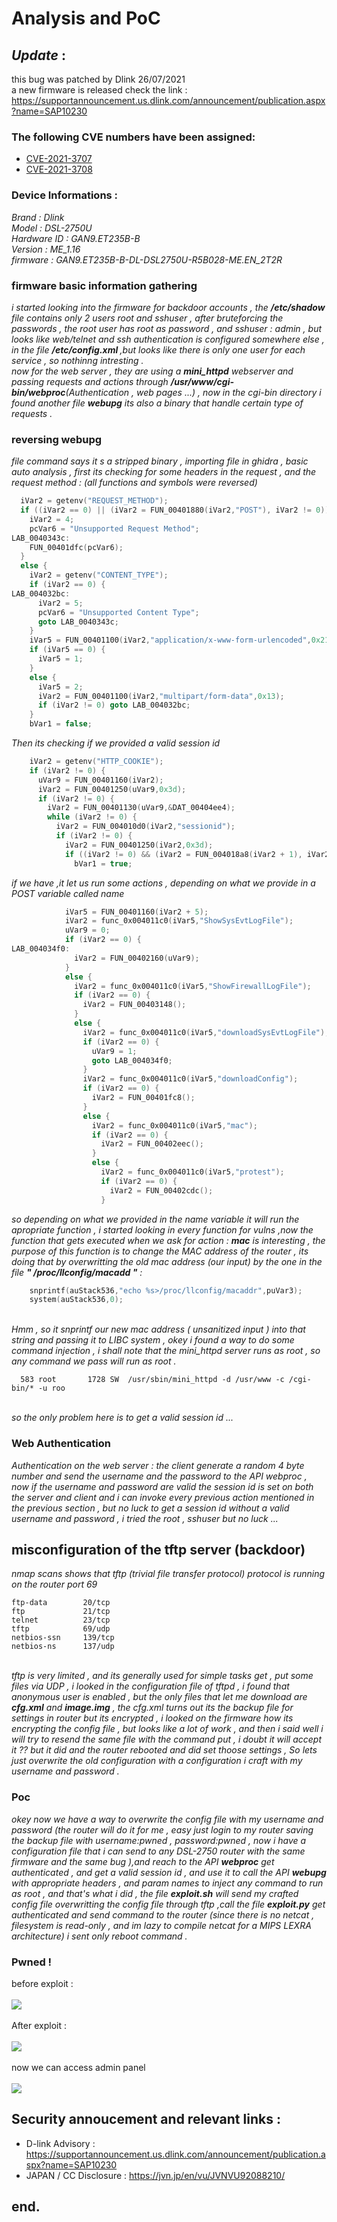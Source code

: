 # Analysis and PoC
## ***Update*** :
this bug was patched by Dlink 26/07/2021 
<br/>a new firmware is released check the link : https://supportannouncement.us.dlink.com/announcement/publication.aspx?name=SAP10230
### The following CVE numbers have been assigned:
- <a href="https://cve.mitre.org/cgi-bin/cvename.cgi?name=CVE-2021-3707"> CVE-2021-3707 </a>
- <a href="https://cve.mitre.org/cgi-bin/cvename.cgi?name=CVE-2021-3708"> CVE-2021-3708 </a>
### Device Informations :
<i>
  Brand : Dlink <br/>
  Model : DSL-2750U<br/>
  Hardware ID : GAN9.ET235B-B<br/>
  Version : ME_1.16<br/>
  firmware : GAN9.ET235B-B-DL-DSL2750U-R5B028-ME.EN_2T2R</i>
  
### firmware basic information gathering 
<i>i started looking into the firmware for backdoor accounts , the <b>/etc/shadow </b> file contains only 2 users root and sshuser , after bruteforcing the passwords , the root user has root as password , and sshuser : admin , but looks like web/telnet and ssh authentication is  configured somewhere else , in the file <b>/etc/config.xml </b> ,but looks like there is only one user for each service , so nothinng intresting .<br/> now for the web server , they are using a <b>mini_httpd</b> webserver and passing requests and actions through <b>/usr/www/cgi-bin/webproc</b>(Authentication , web pages ...) , now in the cgi-bin directory i found another file <b>webupg</b> its also a binary that handle certain type of requests . </i>
### reversing webupg
<i>file command says it s a stripped binary , importing file in ghidra , basic auto analysis , first its checking for some headers in the request , and the request method : (all functions and symbols were reversed) </i>
```c
  iVar2 = getenv("REQUEST_METHOD");
  if ((iVar2 == 0) || (iVar2 = FUN_00401880(iVar2,"POST"), iVar2 != 0)) {
    iVar2 = 4;
    pcVar6 = "Unsupported Request Method";
LAB_0040343c:
    FUN_00401dfc(pcVar6);
  }
  else {
    iVar2 = getenv("CONTENT_TYPE");
    if (iVar2 == 0) {
LAB_004032bc:
      iVar2 = 5;
      pcVar6 = "Unsupported Content Type";
      goto LAB_0040343c;
    }
    iVar5 = FUN_00401100(iVar2,"application/x-www-form-urlencoded",0x21);
    if (iVar5 == 0) {
      iVar5 = 1;
    }
    else {
      iVar5 = 2;
      iVar2 = FUN_00401100(iVar2,"multipart/form-data",0x13);
      if (iVar2 != 0) goto LAB_004032bc;
    }
    bVar1 = false;
```

<i>Then its checking if we provided a valid session id </i>
```c
    iVar2 = getenv("HTTP_COOKIE");
    if (iVar2 != 0) {
      uVar9 = FUN_00401160(iVar2);
      iVar2 = FUN_00401250(uVar9,0x3d);
      if (iVar2 != 0) {
        iVar2 = FUN_00401130(uVar9,&DAT_00404ee4);
        while (iVar2 != 0) {
          iVar2 = FUN_004010d0(iVar2,"sessionid");
          if (iVar2 != 0) {
            iVar2 = FUN_00401250(iVar2,0x3d);
            if ((iVar2 != 0) && (iVar2 = FUN_004018a8(iVar2 + 1), iVar2 == 0)) {
              bVar1 = true;
```
<i> if we have ,it let us run some actions , depending on what we provide in a POST variable called name  </i>
```c
            iVar5 = FUN_00401160(iVar2 + 5);
            iVar2 = func_0x004011c0(iVar5,"ShowSysEvtLogFile");
            uVar9 = 0;
            if (iVar2 == 0) {
LAB_004034f0:
              iVar2 = FUN_00402160(uVar9);
            }
            else {
              iVar2 = func_0x004011c0(iVar5,"ShowFirewallLogFile");
              if (iVar2 == 0) {
                iVar2 = FUN_00403148();
              }
              else {
                iVar2 = func_0x004011c0(iVar5,"downloadSysEvtLogFile");
                if (iVar2 == 0) {
                  uVar9 = 1;
                  goto LAB_004034f0;
                }
                iVar2 = func_0x004011c0(iVar5,"downloadConfig");
                if (iVar2 == 0) {
                  iVar2 = FUN_00401fc8();
                }
                else {
                  iVar2 = func_0x004011c0(iVar5,"mac");
                  if (iVar2 == 0) {
                    iVar2 = FUN_00402eec();
                  }
                  else {
                    iVar2 = func_0x004011c0(iVar5,"protest");
                    if (iVar2 == 0) {
                      iVar2 = FUN_00402cdc();
                    }
```
<i>so depending on what we provided in the name variable it will run the apropriate function , i started looking in every function for vulns ,now the function that gets executed when we ask for action : <b>mac</b> is interesting , the purpose of this function is to change the MAC address of the router , its doing that by overwritting the old mac address (our input) by the one in the file <b>" /proc/llconfig/macadd "</b> :</i>
<br/>
```c
    snprintf(auStack536,"echo %s>/proc/llconfig/macaddr",puVar3);
    system(auStack536,0);
```
<br/><i>
Hmm , so it snprintf our new mac address ( unsanitized input ) into that string and passing it to LIBC system , okey i found a way to do some command injection , i shall note that the mini_httpd server runs as root , so any command we pass will run as root .</i>

```
  583 root       1728 SW  /usr/sbin/mini_httpd -d /usr/www -c /cgi-bin/* -u roo
```
<i><br/>
so the only problem here is to get a valid session id ...</i><br/>
### Web Authentication <i>
Authentication on the web server : the client generate a random 4 byte number and send the username and the password to the API webproc , now if the username and password are valid the session id is set on both the server and client and i can invoke every previous action mentioned in the previous section , but no luck to get a session id without a valid username and password , i tried the root , sshuser but no luck ...</i><br/>
## misconfiguration of the tftp server (backdoor)<i>
nmap scans shows that tftp (trivial file transfer protocol) protocol is running on the router port 69 </i>
<br/>
```
ftp-data        20/tcp
ftp             21/tcp
telnet          23/tcp
tftp            69/udp
netbios-ssn     139/tcp
netbios-ns      137/udp

```
<br/>
<i>
tftp is very limited , and its generally used for simple tasks get , put some files via UDP , i  looked in the configuration file of tftpd , i found that anonymous user is enabled , but the only files that let me download are <b>cfg.xml</b> and <b>image.img</b> , the cfg.xml turns out its the backup file for settings in router but its encrypted , i looked on the firmware how its encrypting the config file , but looks like a lot of work , and then i said well i will try to resend the same file with the command put , i doubt it will accept it ?? but it did and the router rebooted and did set thoose settings , So lets just overwrite the old configuration with a configuration i craft with my username and password .</i>

### Poc
<i>
okey now we have a way to overwrite the config file with my username and password (the router will do it for me , easy just login to my router saving the backup file with username:pwned , password:pwned , now i have a configuration file that i can  send to any DSL-2750 router with the same firmware and the same bug ),and reach to the API <b>webproc</b> get authenticated , and get a valid session id , and use it to call the API <b>webupg</b> with appropriate headers , and param names to inject any command to run as root , and that's what i did , the file <b>exploit.sh</b> will send my crafted config file overwritting the config file through tftp ,call the file <b>exploit.py</b> get authenticated and send command to the router (since there is no netcat , filesystem is read-only , and im lazy to compile netcat for a MIPS LEXRA architecture) i sent only reboot command . </i>


### Pwned !
before exploit : <br/><br/>
<img src="img/before.jpg"/> <br/><br/>
After exploit :<br/><br/>
<img src="img/after.jpg"/> <br/><br/>
now we can access admin panel <br/><br/>
<img src="img/main.jpg"/>
## Security annoucement and relevant links :
- D-link Advisory : https://supportannouncement.us.dlink.com/announcement/publication.aspx?name=SAP10230
- JAPAN / CC Disclosure : https://jvn.jp/en/vu/JVNVU92088210/
## end.
